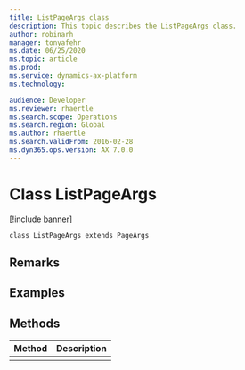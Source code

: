 ```yaml
---
title: ListPageArgs class
description: This topic describes the ListPageArgs class.
author: robinarh
manager: tonyafehr
ms.date: 06/25/2020
ms.topic: article
ms.prod: 
ms.service: dynamics-ax-platform
ms.technology: 

audience: Developer
ms.reviewer: rhaertle
ms.search.scope: Operations
ms.search.region: Global
ms.author: rhaertle
ms.search.validFrom: 2016-02-28
ms.dyn365.ops.version: AX 7.0.0
---
```


# Class ListPageArgs

[!include [banner](../includes/banner.md)]

```xpp
class ListPageArgs extends PageArgs
```

## Remarks

## Examples

## Methods

| Method | Description |
|--------|-------------|
|        |             |

